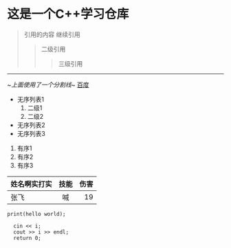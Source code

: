 # **这是一个C++学习仓库**
> 引用的内容
> 继续引用
> > 二级引用
> > >三级引用
***
~*上面使用了一个分割线*~
[百度](https://baidu.com)

* 无序列表1   
   1. 二级1 
   2. 二级2
* 无序列表2
* 无序列表3

1. 有序1
2. 有序2
3. 有序3

姓名啊实打实|技能|伤害
---|:--:|---:
张飞|喊|19

`print(hello world);`

```
  cin << i;
  cout >> i >> endl;
  return 0;
```

